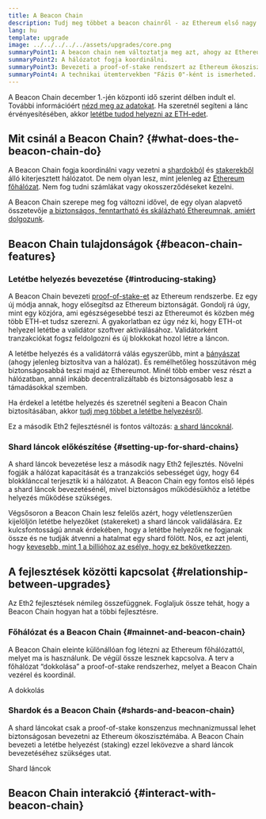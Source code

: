 ```yaml
---
title: A Beacon Chain
description: Tudj meg többet a beacon chainről - az Ethereum első nagy Eth2 fejlesztéséről.
lang: hu
template: upgrade
image: ../../../../../assets/upgrades/core.png
summaryPoint1: A beacon chain nem változtatja meg azt, ahogy az Ethereumot ma használjuk.
summaryPoint2: A hálózatot fogja koordinálni.
summaryPoint3: Bevezeti a proof-of-stake rendszert az Ethereum ökoszisztémába.
summaryPoint4: A technikai ütemtervekben "Fázis 0"-ként is ismerheted.
---
```


<UpgradeStatus isShipped dateKey="page-upgrades-beacon-date">
    A Beacon Chain december 1.-jén központi idő szerint délben indult el. További információért <a href="https://beaconscan.com/">nézd meg az adatokat</a>. Ha szeretnél segíteni a lánc érvényesítésében, akkor <a href="/staking/">letétbe tudod helyezni az ETH-edet</a>.
</UpgradeStatus>

## Mit csinál a Beacon Chain? {#what-does-the-beacon-chain-do}

A Beacon Chain fogja koordinálni vagy vezetni a [shardokból](/roadmap/danksharding/) és [stakerekből](/staking/) álló kiterjesztett hálózatot. De nem olyan lesz, mint jelenleg az [Ethereum főhálózat](/glossary/#mainnet). Nem fog tudni számlákat vagy okosszerződéseket kezelni.

A Beacon Chain szerepe meg fog változni idővel, de egy olyan alapvető összetevője [ a biztonságos, fenntartható és skálázható Ethereumnak, amiért dolgozunk](/roadmap/vision/).

## Beacon Chain tulajdonságok {#beacon-chain-features}

### Letétbe helyezés bevezetése {#introducing-staking}

A Beacon Chain bevezeti [proof-of-stake-et](/developers/docs/consensus-mechanisms/pos/) az Ethereum rendszerbe. Ez egy új módja annak, hogy elősegítsd az Ethereum biztonságát. Gondolj rá úgy, mint egy közjóra, ami egészségesebbé teszi az Ethereumot és közben még több ETH-et tudsz szerezni. A gyakorlatban ez úgy néz ki, hogy ETH-ot helyezel letétbe a validátor szoftver aktiválásához. Validátorként tranzakciókat fogsz feldolgozni és új blokkokat hozol létre a láncon.

A letétbe helyezés és a validátorrá válás egyszerűbb, mint a [bányászat](/developers/docs/mining/) (ahogy jelenleg biztosítva van a hálózat). És remélhetőleg hosszútávon még biztonságosabbá teszi majd az Ethereumot. Minél több ember vesz részt a hálózatban, annál inkább decentralizáltabb és biztonságosabb lesz a támadásokkal szemben.

<InfoBanner emoji=":money_bag:">
Ha érdekel a letétbe helyezés és szeretnél segíteni a Beacon Chain biztosításában, akkor <a href="/staking/">tudj meg többet a letétbe helyezésről</a>.
</InfoBanner>

Ez a második Eth2 fejlesztésnél is fontos változás: [a shard láncoknál](/roadmap/danksharding/).

### Shard láncok előkészítése {#setting-up-for-shard-chains}

A shard láncok bevezetése lesz a második nagy Eth2 fejlesztés. Növelni fogják a hálózat kapacitását és a tranzakciós sebességet úgy, hogy 64 blokklánccal terjesztik ki a hálózatot. A Beacon Chain egy fontos első lépés a shard láncok bevezetésénél, mivel biztonságos működésükhöz a letétbe helyezés működése szükséges.

Végsősoron a Beacon Chain lesz felelős azért, hogy véletlenszerűen kijelöljön letétbe helyezőket (stakereket) a shard láncok validálására. Ez kulcsfontosságú annak érdekében, hogy a letétbe helyezők ne fogjanak össze és ne tudják átvenni a hatalmat egy shard fölött. Nos, ez azt jelenti, hogy [kevesebb, mint 1 a billióhoz az esélye, hogy ez bekövetkezzen](https://medium.com/@chihchengliang/minimum-committee-size-explained-67047111fa20).

## A fejlesztések közötti kapcsolat {#relationship-between-upgrades}

Az Eth2 fejlesztések némileg összefüggnek. Foglaljuk össze tehát, hogy a Beacon Chain hogyan hat a többi fejlesztésre.

### Főhálózat és a Beacon Chain {#mainnet-and-beacon-chain}

A Beacon Chain eleinte különállóan fog létezni az Ethereum főhálózattól, melyet ma is használunk. De végül össze lesznek kapcsolva. A terv a főhálózat “dokkolása” a proof-of-stake rendszerhez, melyet a Beacon Chain vezérel és koordinál.

<ButtonLink to="/roadmap/merge/">A dokkolás</ButtonLink>

### Shardok és a Beacon Chain {#shards-and-beacon-chain}

A shard láncokat csak a proof-of-stake konszenzus mechnanizmussal lehet biztonságosan bevezetni az Ethereum ökoszisztémába. A Beacon Chain bevezeti a letétbe helyezést (staking) ezzel lekövezve a shard láncok bevezetéséhez szükséges utat.

<ButtonLink to="/roadmap/danksharding/">Shard láncok</ButtonLink>

<Divider />

## Beacon Chain interakció {#interact-with-beacon-chain}

<BeaconChainActions />
